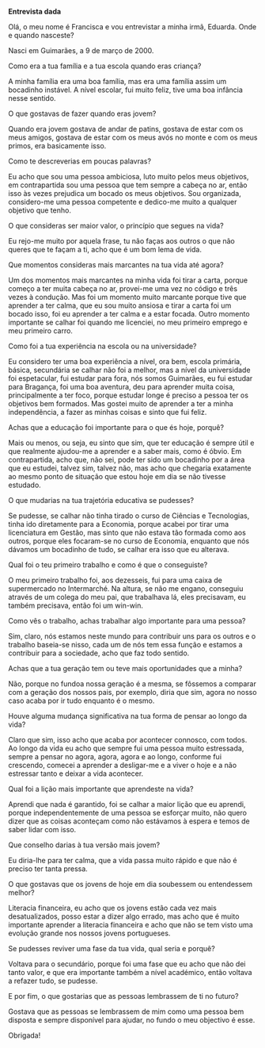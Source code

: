 **Entrevista dada**

Olá, o meu nome é Francisca e vou entrevistar a minha irmã, Eduarda.
Onde e quando nasceste? 

Nasci em Guimarães, a 9 de março de 2000. 

Como era a tua família e a tua escola quando eras criança? 

A minha família era uma boa família, mas era uma família assim um bocadinho instável.
A nível escolar, fui muito feliz, tive uma boa infância nesse sentido. 

O que gostavas de fazer quando eras jovem? 

Quando era jovem gostava de andar de patins, gostava de estar com os meus amigos, gostava de estar com os meus avós no monte e com os meus primos, era basicamente isso.

Como te descreverias em poucas palavras? 

Eu acho que sou uma pessoa ambiciosa, luto muito pelos meus objetivos, em contrapartida sou uma
pessoa que tem sempre a cabeça no ar, então isso às vezes prejudica um bocado os meus objetivos.
Sou organizada, considero-me uma pessoa competente e dedico-me muito a
qualquer objetivo que tenho. 

O que consideras ser maior valor, o princípio que segues na vida? 

Eu rejo-me muito por aquela frase, tu não
faças aos outros o que não queres que te façam a ti, acho que é um bom
lema de vida. 

Que momentos consideras mais marcantes na tua vida até
agora? 

Um dos momentos mais marcantes na minha vida foi tirar a carta,
porque começo a ter muita cabeça no ar, provei-me uma vez no código e
três vezes à condução.
Mas foi um momento muito marcante porque tive que aprender a ter calma,
que eu sou muito ansiosa e tirar a carta foi um bocado isso, foi eu
aprender a ter calma e a estar focada. Outro momento importante se
calhar foi quando me licenciei, no meu primeiro emprego e meu primeiro
carro. 

Como foi a tua experiência na escola ou na universidade? 

Eu considero ter uma boa experiência a nível, ora bem, escola primária,
básica, secundária se calhar não foi a melhor, mas a nível da
universidade foi espetacular, fui estudar para fora, nós somos
Guimarães, eu fui estudar para Bragança, foi uma boa aventura, deu para
aprender muita coisa, principalmente a ter foco, porque estudar longe é
preciso a pessoa ter os objetivos bem formados.
Mas gostei muito de aprender a ter a minha independência, a fazer as
minhas coisas e sinto que fui feliz. 

Achas que a educação foi importante para o que és hoje, porquê? 

Mais ou menos, ou seja, eu sinto que sim,
que ter educação é sempre útil e que realmente ajudou-me a aprender e a
saber mais, como é óbvio. Em contrapartida, acho que, não sei, pode ter
sido um bocadinho por a área que eu estudei, talvez sim, talvez não, mas
acho que chegaria exatamente ao mesmo ponto de situação que estou hoje
em dia se não tivesse estudado.

O que mudarias na tua trajetória educativa se pudesses? 

Se pudesse, se calhar não tinha tirado o curso de Ciências e Tecnologias, tinha ido
diretamente para a Economia, porque acabei por tirar uma licenciatura em
Gestão, mas sinto que não estava tão formada como aos outros, porque
eles focaram-se no curso de Economia, enquanto que nós dávamos um
bocadinho de tudo, se calhar era isso que eu alterava. 

Qual foi o teu primeiro trabalho e como é que o conseguiste? 

O meu primeiro trabalho foi, aos dezesseis, fui para uma caixa de supermercado no Intermarché.
Na altura, se não me engano, conseguiu através de um colega do meu pai,
que trabalhava lá, eles precisavam, eu também precisava, então foi um
win-win.

Como vês o trabalho, achas trabalhar algo importante para uma pessoa?

Sim, claro, nós estamos neste mundo para contribuir uns para os outros e
o trabalho baseia-se nisso, cada um de nós tem essa função e estamos a
contribuir para a sociedade, acho que faz todo sentido. 

Achas que a tua geração tem ou teve mais oportunidades que a minha? 

Não, porque no fundoa nossa geração é a mesma, se fôssemos a comparar com a geração dos
nossos pais, por exemplo, diria que sim, agora no nosso caso acaba por
ir tudo enquanto é o mesmo. 

Houve alguma mudança significativa na tua
forma de pensar ao longo da vida? 

Claro que sim, isso acho que acaba por
acontecer connosco, com todos.
Ao longo da vida eu acho que sempre fui uma pessoa muito estressada,
sempre a pensar no agora, agora, agora e ao longo, conforme fui
crescendo, comecei a aprender a desligar-me e a viver o hoje e a não
estressar tanto e deixar a vida acontecer. 

Qual foi a lição mais
importante que aprendeste na vida? 

Aprendi que nada é garantido, foi se
calhar a maior lição que eu aprendi, porque independentemente de uma
pessoa se esforçar muito, não quero dizer que as coisas aconteçam como
não estávamos à espera e temos de saber lidar com isso. 

Que conselho
darias à tua versão mais jovem? 

Eu diria-lhe para ter calma, que a vida
passa muito rápido e que não é preciso ter tanta pressa.

O que gostavas que os jovens de hoje em dia soubessem ou entendessem
melhor? 

Literacia financeira, eu acho que os jovens estão cada vez mais
desatualizados, posso estar a dizer algo errado, mas acho que é muito
importante aprender a literacia financeira e acho que não se tem visto
uma evolução grande nos nossos jovens portugueses. 

Se pudesses reviver uma fase da tua vida, qual seria e porquê? 

Voltava para o secundário,
porque foi uma fase que eu acho que não dei tanto valor, e que era
importante também a nível académico, então voltava a refazer tudo, se
pudesse. 

E por fim, o que gostarias que as pessoas lembrassem de ti no
futuro? 

Gostava que as pessoas se lembrassem de mim como uma pessoa bem
disposta e sempre disponível para ajudar, no fundo o meu objectivo é
esse.

Obrigada!

